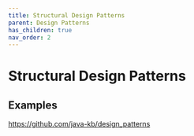```yaml
---
title: Structural Design Patterns
parent: Design Patterns
has_children: true
nav_order: 2
---
```


# Structural Design Patterns

## Examples
https://github.com/java-kb/design_patterns
